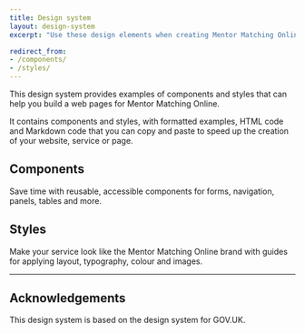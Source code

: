 ```yaml
---
title: Design system
layout: design-system
excerpt: "Use these design elements when creating Mentor Matching Online web pages."

redirect_from:
- /components/
- /styles/
---
```


This design system provides examples of components and styles that can help you build a web pages for Mentor Matching Online.

It contains components and styles, with formatted examples, HTML code and Markdown code that you can copy and paste to speed up the creation of your website, service or page.

## Components

Save time with reusable, accessible components for forms, navigation, panels, tables and more.

## Styles

Make your service look like the Mentor Matching Online brand with guides for applying layout, typography, colour and images.

---

## Acknowledgements

This design system is based on the design system for GOV.UK.
